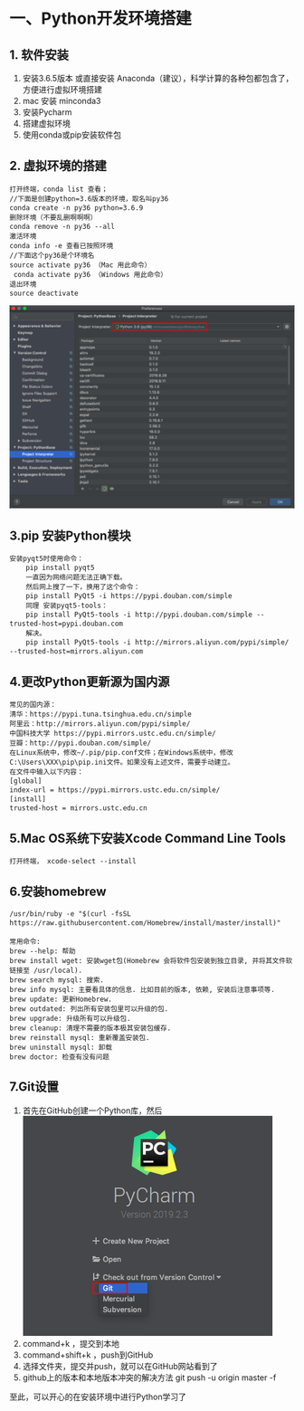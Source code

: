 # 一、Python开发环境搭建
## 1. 软件安装
1. 安装3.6.5版本 或直接安装 Anaconda（建议），科学计算的各种包都包含了，方便进行虚拟环境搭建
2. mac 安装 minconda3
3. 安装Pycharm
4. 搭建虚拟环境
5. 使用conda或pip安装软件包
## 2. 虚拟环境的搭建
	打开终端，conda list 查看；
	//下面是创建python=3.6版本的环境，取名叫py36
	conda create -n py36 python=3.6.9 
	删除环境（不要乱删啊啊啊）
	conda remove -n py36 --all
	激活环境
	conda info -e 查看已按照环境
	//下面这个py36是个环境名
	source activate py36 （Mac 用此命令）
	 conda activate py36 （Windows 用此命令）
	退出环境
	source deactivate
![](_images/虚拟环境01.png)
## 3.pip 安装Python模块
    安装pyqt5时使用命令：
        pip install pyqt5
        一直因为网络问题无法正确下载。
        然后网上搜了一下，换用了这个命令：
        pip install PyQt5 -i https://pypi.douban.com/simple
        同理 安装pyqt5-tools：
        pip install PyQt5-tools -i http://pypi.douban.com/simple --trusted-host=pypi.douban.com
        解决。
        pip install PyQt5-tools -i http://mirrors.aliyun.com/pypi/simple/ --trusted-host=mirrors.aliyun.com
## 4.更改Python更新源为国内源
	常见的国内源：
	清华：https://pypi.tuna.tsinghua.edu.cn/simple
	阿里云：http://mirrors.aliyun.com/pypi/simple/
	中国科技大学 https://pypi.mirrors.ustc.edu.cn/simple/
	豆瓣：http://pypi.douban.com/simple/
	在Linux系统中，修改~/.pip/pip.conf文件；在Windows系统中，修改C:\Users\XXX\pip\pip.ini文件。如果没有上述文件，需要手动建立。
	在文件中输入以下内容：
	[global]
    index-url = https://pypi.mirrors.ustc.edu.cn/simple/
    [install]
    trusted-host = mirrors.ustc.edu.cn
## 5.Mac OS系统下安装Xcode Command Line Tools
    打开终端， xcode-select --install
## 6.安装homebrew
	/usr/bin/ruby -e "$(curl -fsSL https://raw.githubusercontent.com/Homebrew/install/master/install)"
	
	常用命令:
	brew --help: 帮助
	brew install wget: 安装wget包(Homebrew 会将软件包安装到独立目录, 并将其文件软链接至 /usr/local).
	brew search mysql: 搜索.
	brew info mysql: 主要看具体的信息. 比如目前的版本, 依赖, 安装后注意事项等.
	brew update: 更新Homebrew.
	brew outdated: 列出所有安装包里可以升级的包.
	brew upgrade: 升级所有可以升级包.
	brew cleanup: 清理不需要的版本极其安装包缓存.
	brew reinstall mysql: 重新覆盖安装包.
	brew uninstall mysql: 卸载
    brew doctor: 检查有没有问题
## 7.Git设置	
1. 首先在GitHub创建一个Python库，然后
![](_images/git01.png)
2. command+k ，提交到本地
3. command+shift+k ，push到GitHub
4. 选择文件夹，提交并push，就可以在GitHub网站看到了
5. github上的版本和本地版本冲突的解决方法
    git push -u origin master -f 

至此，可以开心的在安装环境中进行Python学习了

